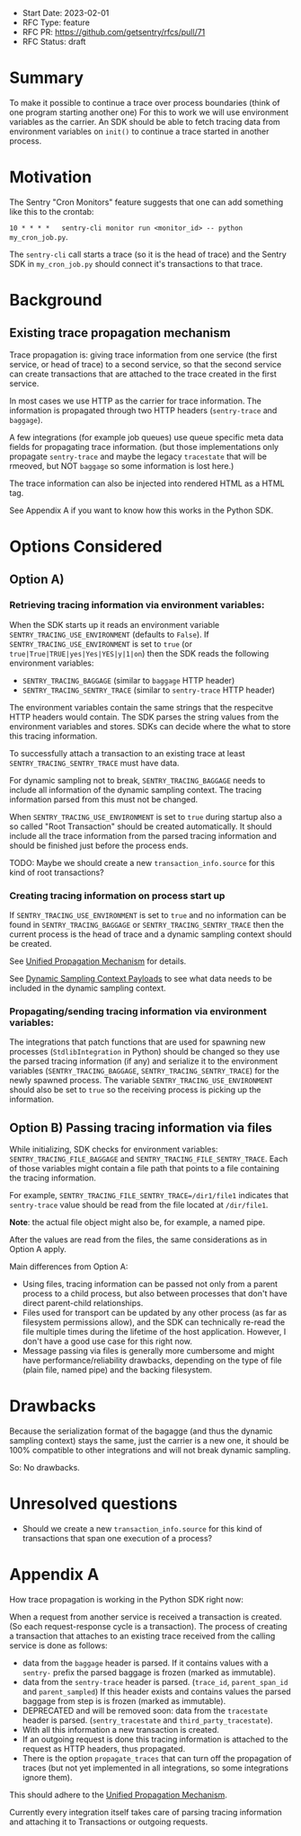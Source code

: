 - Start Date: 2023-02-01
- RFC Type: feature
- RFC PR: https://github.com/getsentry/rfcs/pull/71
- RFC Status: draft

# Summary

To make it possible to continue a trace over process boundaries (think of one program starting another one) For this to work we will use environment variables as the carrier. An SDK should be able to fetch tracing data from environment variables on `init()` to continue a trace started in another process.

# Motivation

The Sentry "Cron Monitors" feature suggests that one can add something like this to the crontab:

`10 * * * *   sentry-cli monitor run <monitor_id> -- python my_cron_job.py`.

The `sentry-cli` call starts a trace (so it is the head of trace) and the Sentry SDK in `my_cron_job.py` should connect it's transactions to that trace.

# Background

## Existing trace propagation mechanism

Trace propagation is: giving trace information from one service (the first service, or head of trace) to a second service, so that the second service can create transactions that are attached to the trace created in the first service.

In most cases we use HTTP as the carrier for trace information. The information is propagated through two HTTP headers (`sentry-trace` and `baggage`).

A few integrations (for example job queues) use queue specific meta data fields for propagating trace information. (but those implementations only propagate `sentry-trace` and maybe the legacy `tracestate` that will be rmeoved, but NOT `baggage` so some information is lost here.)

The trace information can also be injected into rendered HTML as a <meta> HTML tag.

See Appendix A if you want to know how this works in the Python SDK.

# Options Considered

## Option A)

### Retrieving tracing information via environment variables:

When the SDK starts up it reads an environment variable `SENTRY_TRACING_USE_ENVIRONMENT` (defaults to `False`).
If `SENTRY_TRACING_USE_ENVIRONMENT` is set to `true` (or `true|True|TRUE|yes|Yes|YES|y|1|on`) then the SDK reads the following environment variables:

- `SENTRY_TRACING_BAGGAGE` (similar to `baggage` HTTP header)
- `SENTRY_TRACING_SENTRY_TRACE` (similar to `sentry-trace` HTTP header)

The environment variables contain the same strings that the respecitve HTTP headers would contain.
The SDK parses the string values from the environment variables and stores. SDKs can decide where the what to store this tracing information.

To successfully attach a transaction to an existing trace at least `SENTRY_TRACING_SENTRY_TRACE` must have data.

For dynamic sampling not to break, `SENTRY_TRACING_BAGGAGE` needs to include all information of the dynamic sampling context. The tracing information parsed from this must not be changed.

When `SENTRY_TRACING_USE_ENVIRONMENT` is set to `true` during startup also a so called "Root Transaction" should be created automatically. It should include all the trace information from the parsed tracing information and should be finished just before the process ends.

TODO: Maybe we should create a new `transaction_info.source` for this kind of root transactions?

### Creating tracing information on process start up

If `SENTRY_TRACING_USE_ENVIRONMENT` is set to `true` and no information can be found in `SENTRY_TRACING_BAGGAGE` or `SENTRY_TRACING_SENTRY_TRACE` then the current process is the head of trace and a dynamic sampling context should be created.

See [Unified Propagation Mechanism](https://develop.sentry.dev/sdk/performance/dynamic-sampling-context/#unified-propagation-mechanism) for details.

See [Dynamic Sampling Context Payloads](https://develop.sentry.dev/sdk/performance/dynamic-sampling-context/#payloads) to see what data needs to be included in the dynamic sampling context.

### Propagating/sending tracing information via environment variables:

The integrations that patch functions that are used for spawning new processes (`StdlibIntegration` in Python) should be changed so they use the parsed tracing information (if any) and serialize it to the environment variables (`SENTRY_TRACING_BAGGAGE`, `SENTRY_TRACING_SENTRY_TRACE`) for the newly spawned process. The variable `SENTRY_TRACING_USE_ENVIRONMENT` should also be set to `true` so the receiving process is picking up the information.

## Option B) Passing tracing information via files

While initializing, SDK checks for environment variables: `SENTRY_TRACING_FILE_BAGGAGE` and `SENTRY_TRACING_FILE_SENTRY_TRACE`. Each of those variables might contain a file path that points to a file containing the tracing information.

For example, `SENTRY_TRACING_FILE_SENTRY_TRACE=/dir1/file1` indicates that `sentry-trace` value should be read from the file located at `/dir/file1`.

**Note**: the actual file object might also be, for example, a named pipe.

After the values are read from the files, the same considerations as in Option A apply.

Main differences from Option A:

* Using files, tracing information can be passed not only from a parent process to a child process, but also between processes that don't have direct parent-child relationships.
* Files used for transport can be updated by any other process (as far as filesystem permissions allow), and the SDK can technically re-read the file multiple times during the lifetime of the host application. However, I don't have a good use case for this right now.
* Message passing via files is generally more cumbersome and might have performance/reliability drawbacks, depending on the type of file (plain file, named pipe) and the backing filesystem.

# Drawbacks

Because the serialization format of the bagagge (and thus the dynamic sampling context) stays the same, just the carrier is a new one, it should be 100% compatible to other integrations and will not break dynamic sampling.

So: No drawbacks.

# Unresolved questions

- Should we create a new `transaction_info.source` for this kind of transactions that span one execution of a process?

# Appendix A

How trace propagation is working in the Python SDK right now:

When a request from another service is received a transaction is created. (So each request-response cycle is a transaction).
The process of creating a transaction that attaches to an existing trace received from the calling service is done as follows:

- data from the `baggage` header is parsed. If it contains values with a `sentry-` prefix the parsed baggage is frozen (marked as immutable).
- data from the `sentry-trace` header is parsed. (`trace_id`, `parent_span_id` and `parent_sampled`) If this header exists and contains values the parsed baggage from step is is frozen (marked as immutable).
- DEPRECATED and will be removed soon: data from the `tracestate` header is parsed. (`sentry_tracestate` and `third_party_tracestate`).
- With all this information a new transaction is created.
- If an outgoing request is done this tracing information is attached to the request as HTTP headers, thus propagated.
- There is the option `propagate_traces` that can turn off the propagation of traces (but not yet implemented in all integrations, so some integrations ignore them).

This should adhere to the [Unified Propagation Mechanism](https://develop.sentry.dev/sdk/performance/dynamic-sampling-context/#unified-propagation-mechanism).

Currently every integration itself takes care of parsing tracing information and attaching it to Transactions or outgoing requests.

